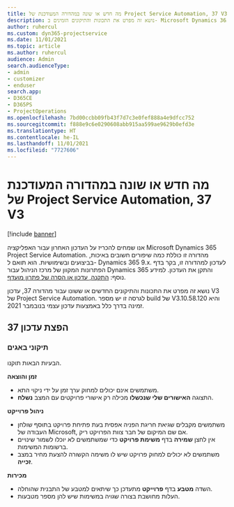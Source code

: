```yaml
---
title: מה חדש או שונה במהדורה המעודכנת של Project Service Automation, 37 V3
description: נושא זה מפרט את התכונות והתיקונים הזמינים ב- Microsoft Dynamics 365 Project Service Automation מהדורת עדכון 37, V3.
author: ruhercul
ms.custom: dyn365-projectservice
ms.date: 11/01/2021
ms.topic: article
ms.author: ruhercul
audience: Admin
search.audienceType:
- admin
- customizer
- enduser
search.app:
- D365CE
- D365PS
- ProjectOperations
ms.openlocfilehash: 7bd00ccbb09fb43f7d7c3e0fef888a4e9dfcc752
ms.sourcegitcommit: f888e9c6e0290608abb915aa599ae9629b0efd3e
ms.translationtype: HT
ms.contentlocale: he-IL
ms.lasthandoff: 11/01/2021
ms.locfileid: "7727606"
---
```

# <a name="whats-new-or-changed-in-project-service-automation-update-release-37-v3"></a>מה חדש או שונה במהדורה המעודכנת של Project Service Automation, 37 V3

[!include [banner](../includes/psa-now-project-operations.md)]

אנו שמחים להכריז על העדכון האחרון עבור האפליקציה Microsoft Dynamics 365 Project Service Automation. מהדורה זו כוללת כמה שיפורים חשובים באיכות, בביצועים ובשימושיות. הוא תואם ל- Dynamics 365 9.x. לעדכון למהדורה זו, בקר בדף הפתרונות המקוון של מרכז הניהול עבור Dynamics 365 והתקן את העדכון. למידע נוסף: [התקנה, עדכון או הסרה של פתרון מועדף](/power-platform/admin/install-remove-preferred-solution).

נושא זה מפרט את התכונות והתיקונים החדשים או ששונו עבור מהדורה 37, עדכון V3 של Project Service Automation. לגרסה זו יש מספר build של V3.10.58.120 והיא זמינה בדרך כלל באמצעות עדכון עצמי בנובמבר 2021.

## <a name="update-release-37"></a>הפצת עדכון 37

### <a name="bug-fixes"></a>תיקוני באגים

הבעיות הבאות תוקנו.

**זמן והוצאה**
- משתמשים אינם יכולים למחוק ערך זמן על ידי ניקוי התא.
- התצוגה **‏‫האישורים שלי שנכשלו‬** מכילה רק אישורי פרויקטים עם המצב **נשלח**.

**ניהול פרוייקט**
- משתמשים מקבלים שגיאת חריגת הפניה אפסית בעת פתיחת פרויקט בתוסף שולחן העבודה של Microsoft, אם שם המיקום של חבר צוות הפרויקט ריק.
- אין לחצן **שמירה** בדף **משימת פרויקט** כדי שמשתמשים לא יוכלו לשמור שינויים ברשומות המשימות.
- משתמשים לא יכולים למחוק פרויקט שיש לו משימה הקשורה להצעת מחיר במצב **זכייה**.

**מכירות**
- השדה **מטבע** בדף **פרוייקט** מתעדכן כך שיתאים למטבע של התבנית שהוחלה.
- העלות מחושבת בצורה שגויה במשימות שיש להן מספר מטבעות.
